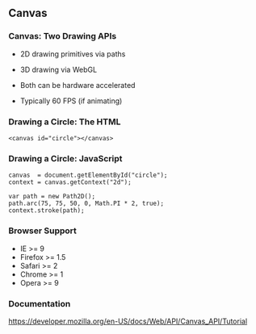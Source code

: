 ## Canvas

### Canvas: Two Drawing APIs

  * 2D drawing primitives via paths

  * 3D drawing via WebGL

  * Both can be hardware accelerated

  * Typically 60 FPS (if animating)

### Drawing a Circle: The HTML

~~~ {.html}
<canvas id="circle"></canvas>
~~~

### Drawing a Circle: JavaScript

~~~ {.javascript}
canvas  = document.getElementById("circle");
context = canvas.getContext("2d");

var path = new Path2D();
path.arc(75, 75, 50, 0, Math.PI * 2, true);
context.stroke(path);
~~~

### Browser Support

  - IE      >= 9
  - Firefox >= 1.5
  - Safari  >= 2
  - Chrome  >= 1
  - Opera   >= 9

### Documentation

<https://developer.mozilla.org/en-US/docs/Web/API/Canvas_API/Tutorial>
